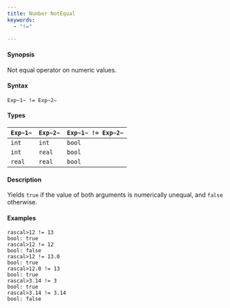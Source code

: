 ```yaml
---
title: Number NotEqual
keywords:
  - "!="

---
```


#### Synopsis

Not equal operator on numeric values.

#### Syntax

`Exp~1~ != Exp~2~`

#### Types

| `Exp~1~`  |  `Exp~2~` | `Exp~1~ != Exp~2~`   |
| --- | --- | --- |
| `int`      |  `int`     | `bool`                 |
| `int`      |  `real`    | `bool`                 |
| `real`     |  `real`    | `bool`                 |

#### Description

Yields `true` if the value of both arguments is numerically unequal, and `false` otherwise.

#### Examples

```rascal-shell 
rascal>12 != 13
bool: true
rascal>12 != 12
bool: false
rascal>12 != 13.0
bool: true
rascal>12.0 != 13
bool: true
rascal>3.14 != 3
bool: true
rascal>3.14 != 3.14
bool: false
```

